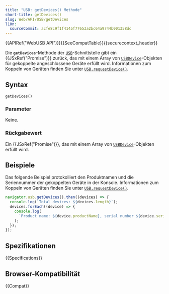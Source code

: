 ```yaml
---
title: "USB: getDevices() Methode"
short-title: getDevices()
slug: Web/API/USB/getDevices
l10n:
  sourceCommit: acfe8c9f1f4145f77653a2bc64a9744b001358dc
---
```


{{APIRef("WebUSB API")}}{{SeeCompatTable}}{{securecontext_header}}

Die **`getDevices`**-Methode der [`USB`](/de/docs/Web/API/USB)-Schnittstelle gibt ein {{JSxRef("Promise")}} zurück, das mit einem Array von [`USBDevice`](/de/docs/Web/API/USBDevice)-Objekten für gekoppelte angeschlossene Geräte erfüllt wird. Informationen zum Koppeln von Geräten finden Sie unter [`USB.requestDevice()`](/de/docs/Web/API/USB/requestDevice).

## Syntax

```js-nolint
getDevices()
```

### Parameter

Keine.

### Rückgabewert

Ein {{JSxRef("Promise")}}, das mit einem Array von [`USBDevice`](/de/docs/Web/API/USBDevice)-Objekten erfüllt wird.

## Beispiele

Das folgende Beispiel protokolliert den Produktnamen und die Seriennummer der gekoppelten Geräte in der Konsole. Informationen zum Koppeln von Geräten finden Sie unter [`USB.requestDevice()`](/de/docs/Web/API/USB/requestDevice).

```js
navigator.usb.getDevices().then((devices) => {
  console.log(`Total devices: ${devices.length}`);
  devices.forEach((device) => {
    console.log(
      `Product name: ${device.productName}, serial number ${device.serialNumber}`,
    );
  });
});
```

## Spezifikationen

{{Specifications}}

## Browser-Kompatibilität

{{Compat}}
